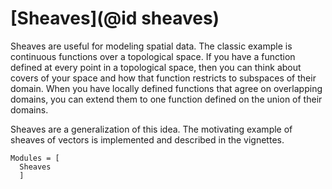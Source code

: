 # [Sheaves](@id sheaves)

Sheaves are useful for modeling spatial data. The classic example is continuous functions over a topological space. If you have a function defined at every point in a topological space, then you can think about covers of your space and how that function restricts to subspaces of their domain. When you have locally defined functions that agree on overlapping domains, you can extend them to one function defined on the union of their domains.

Sheaves are a generalization of this idea. The motivating example of sheaves of vectors is implemented and described in the vignettes.

```@autodocs
Modules = [
  Sheaves
  ]
```
